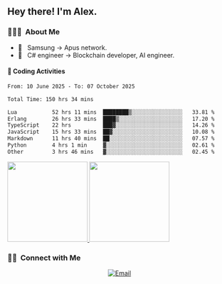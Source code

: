 

<h2> Hey there! I'm Alex.</h2>

<h3> 👨🏻‍💻 &nbsp;About Me </h3>

- 🤔 &nbsp; Samsung -> Apus network.
- 🌱 &nbsp; C# engineer -> Blockchain developer, AI engineer.




#### 🔨 Coding Activities



<!--START_SECTION:waka-->

```txt
From: 10 June 2025 - To: 07 October 2025

Total Time: 150 hrs 34 mins

Lua           52 hrs 11 mins  ████████▒░░░░░░░░░░░░░░░░   33.81 %
Erlang        26 hrs 33 mins  ████▒░░░░░░░░░░░░░░░░░░░░   17.20 %
TypeScript    22 hrs          ███▓░░░░░░░░░░░░░░░░░░░░░   14.26 %
JavaScript    15 hrs 33 mins  ██▓░░░░░░░░░░░░░░░░░░░░░░   10.08 %
Markdown      11 hrs 40 mins  ██░░░░░░░░░░░░░░░░░░░░░░░   07.57 %
Python        4 hrs 1 min     ▓░░░░░░░░░░░░░░░░░░░░░░░░   02.61 %
Other         3 hrs 46 mins   ▓░░░░░░░░░░░░░░░░░░░░░░░░   02.45 %
```

<!--END_SECTION:waka-->
<a href="https://github.com/Alex-wuhu">
  <img height="180em" src="https://github-readme-stats.vercel.app/api?username=Alex-wuhu&theme=buefy&show_icons=true" />
  <img height="180em" src="https://github-readme-stats.vercel.app/api/top-langs/?username=Alex-wuhu&theme=buefy&layout=compact" />
</a>


<h3> 🤝🏻 &nbsp;Connect with Me </h3>

<p align="center">
<a href="yanglongwei06@gmail.com"><img alt="Email" src="https://img.shields.io/badge/Email-yanglongwei06@gmail.com-blue?style=flat-square&logo=gmail"></a>
</p>
